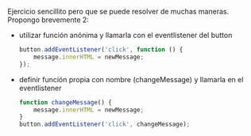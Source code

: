 Ejercicio sencillito pero que se puede resolver de muchas maneras. Propongo brevemente 2:

- utilizar función anónima y llamarla con el eventlistener del button

  ```js
  button.addEventListener('click', function () {
      message.innerHTML = newMessage;
  });
  ```

  

- definir función propia con nombre (changeMessage) y llamarla en el eventlistener

  ```js
  function changeMessage() {
      message.innerHTML = newMessage;
  }
  button.addEventListener('click', changeMessage);
  ```

  